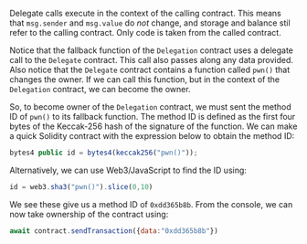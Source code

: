 Delegate calls execute in the context of the calling contract. This means that `msg.sender` and `msg.value` do _not_ change, and storage and balance stil refer to the calling contract. Only code is taken from the called contract.

Notice that the fallback function of the `Delegation` contract uses a delegate call to the `Delegate` contract. This call also passes along any data provided. Also notice that the `Delegate` contract contains a function called `pwn()` that changes the owner. If we can call this function, but in the context of the `Delegation` contract, we can become the owner.

So, to become owner of the `Delegation` contract, we must sent the method ID of `pwn()` to its fallback function. The method ID is defined as the first four bytes of the Keccak-256 hash of the signature of the function. We can make a quick Solidity contract with the expression below to obtain the method ID:

```javascript
bytes4 public id = bytes4(keccak256("pwn()"));
```

Alternatively, we can use Web3/JavaScript to find the ID using:
```javascript
id = web3.sha3("pwn()").slice(0,10)
```

We see these give us a method ID of `0xdd365b8b`. From the console, we can now take ownership of the contract using:
```javascript
await contract.sendTransaction({data:"0xdd365b8b"})
```
